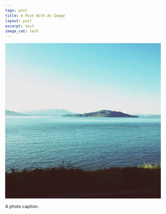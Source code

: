 ```yaml
---
tags: post
title: A Post With An Image
layout: post
excerpt: test
image_cat: tech
---
```

<img src="/assets/img/photo.jpg">
<p>
  A photo caption.
</p>
